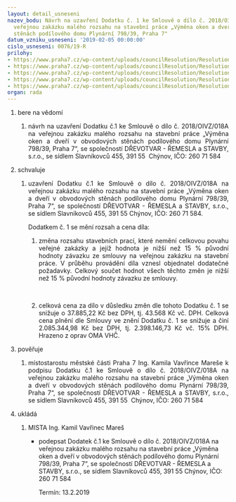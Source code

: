 ```yaml
---
layout: detail_usneseni
nazev_bodu: Návrh na uzavření Dodatku č. 1 ke Smlouvě o dílo č. 2018/OIVZ/018A na
  veřejnou zakázku malého rozsahu na stavební práce „Výměna oken a dveří v obvodových
  stěnách podílového domu Plynární 798/39, Praha 7"
datum_vzniku_usneseni: '2019-02-05 00:00:00'
cislo_usneseni: 0076/19-R
prilohy:
- https://www.praha7.cz/wp-content/uploads/councilResolution/Resolutions/30585/export/1Duvodovazprava~428503.docx
- https://www.praha7.cz/wp-content/uploads/councilResolution/Resolutions/30585/export/2Smlouvaodilo_anonym~428502.pdf
- https://www.praha7.cz/wp-content/uploads/councilResolution/Resolutions/30585/export/6UdajezRegistruplatcuDPH~428498.pdf
- https://www.praha7.cz/wp-content/uploads/councilResolution/Resolutions/30585/export/7VypiszORDREVOTVARremeslaastavbysro~428497.pdf
- https://www.praha7.cz/wp-content/uploads/councilResolution/Resolutions/30585/export/export~428814.pdf
organ: rada
---
```

<ol class="urzList_view" id="urzList">
<li class="urzClass1" id=""><span name="1">bere na vědomí</span> 
<ol class="urzOlClass">
<li class="urzClass2" style="TEXT-ALIGN: justify" id=""><span><p style="TEXT-ALIGN: justify" data-mce-style="text-align: justify;">návrh na&nbsp;uzavření Dodatku č.1 ke Smlouvě o dílo č. 2018/OIVZ/018A na veřejnou zakázku malého rozsahu na stavební práce „Výměna oken a dveří v obvodových stěnách podílového domu Plynární 798/39, Praha 7“, se společností DŘEVOTVAR - ŘEMESLA a STAVBY, s.r.o., se sídlem Slavníkovců 455, 391 55&nbsp; Chýnov, IČO: 260 71 584<br></p></span></li></ol></li>

<li class="urzClass1" id=""><span name="24">schvaluje</span> 
<ol class="urzOlClass" id="">
<li class="urzClass2" style="text-align: justify;" id=""><span><p style="text-align: justify;" data-mce-style="text-align: justify;">uzavření Dodatku č.1 ke Smlouvě o dílo č. 2018/OIVZ/018A na veřejnou zakázku malého rozsahu na stavební práce „Výměna oken a dveří v obvodových stěnách podílového domu Plynární 798/39, Praha 7“, se společností DŘEVOTVAR - ŘEMESLA a STAVBY, s.r.o., se sídlem Slavníkovců 455, 391 55 Chýnov, IČO: 260 71 584.</p><p style="text-align: justify;" data-mce-style="text-align: justify;">Dodatkem č. 1 se mění rozsah a cena díla:<br></p></span><ol class="urzUlClass"><li class="urzClass3" id="" style="text-align: justify;"><span><p style="text-align: justify;" data-mce-style="text-align: justify;">změna rozsahu stavebních prací, které nemění celkovou povahu veřejné zakázky a jejíž hodnota je nižší než 15 % původní hodnoty závazku ze smlouvy na veřejnou zakázku na stavební práce. V průběhu provádění díla vznesl objednatel dodatečné požadavky. Celkový součet hodnot všech těchto změn je nižší než 15 % původní hodnoty závazku ze smlouvy.</p><p><br></p></span></li><li class="urzClass3" id="" style="text-align: justify;"><span><p style="text-align: justify;" data-mce-style="text-align: justify;">celková cena za dílo v důsledku změn dle tohoto Dodatku č. 1 se snižuje o 37.885,22 Kč bez DPH, tj. 43.568 Kč vč. DPH. Celková cena plnění dle Smlouvy ve znění Dodatku č. 1 se snižuje a činí 2.085.344,98 Kč bez DPH, tj. 2.398.146,73 Kč vč. 15% DPH. Hrazeno z oprav OMA VHČ.</p></span></li></ol></li>
</ol></li>

<li class="urzClass1" id=""><span name="16">pověřuje</span> 
<ol class="urzOlClass" id="">
<li class="urzClass2" style="text-align: justify;" id=""><span><p style="text-align: justify;" data-mce-style="text-align: justify;">místostarostu městské části Praha 7 Ing. Kamila Vavřince Mareše k podpisu Dodatku č.1 ke Smlouvě o dílo č. 2018/OIVZ/018A na veřejnou zakázku malého rozsahu na stavební práce „Výměna oken a dveří v obvodových stěnách podílového domu Plynární 798/39, Praha 7“, se společností DŘEVOTVAR - ŘEMESLA a STAVBY, s.r.o., se sídlem Slavníkovců 455, 391 55&nbsp; Chýnov, IČO: 260 71 584<br></p></span>
</li>
</ol></li><li class="urzClass1" id="urzUkoly"><span name="1">ukládá</span><ol class="urzOlClass"><li class="urzClass2"><span><p>MISTA Ing. Kamil Vavřinec Mareš</p></span><ul class="urzUlClass"><li class="urzClass3"><span><p>podepsat Dodatek č.1 ke Smlouvě o dílo č. 2018/OIVZ/018A na veřejnou zakázku malého rozsahu na stavební práce „Výměna oken a dveří v obvodových stěnách podílového domu Plynární 798/39, Praha 7“, se společností DŘEVOTVAR - ŘEMESLA a STAVBY, s.r.o., se sídlem Slavníkovců 455, 391 55  Chýnov, IČO: 260 71 584</p></span><span class="urzUkolTermin">  Termín:&nbsp;13.2.2019</span></li></ul></li></ol></li>
</ol>